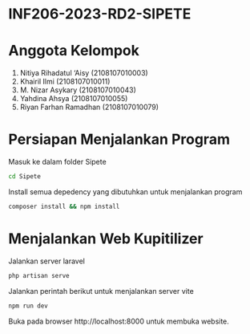 # INF206-2023-RD2-SIPETE
# Anggota Kelompok

1. Nitiya Rihadatul ‘Aisy (2108107010003)
2. Khairil Ilmi           (2108107010011)
3. M. Nizar Asykary       (2108107010043)
4. Yahdina Ahsya          (2108107010055)
5. Riyan Farhan Ramadhan  (2108107010079)
# Persiapan Menjalankan Program

Masuk ke dalam folder Sipete

```bash
cd Sipete
```
Install semua depedency yang dibutuhkan untuk menjalankan program

```bash
composer install && npm install
```
# Menjalankan Web Kupitilizer

Jalankan server laravel

```bash
php artisan serve
```

Jalankan perintah berikut untuk menjalankan server vite

```bash
npm run dev
```

Buka pada browser http://localhost:8000 untuk membuka website.

